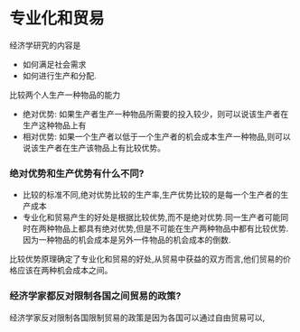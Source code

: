 # 专业化和贸易

经济学研究的内容是

* 如何满足社会需求
* 如何进行生产和分配.

比较两个人生产一种物品的能力

* 绝对优势: 如果生产者生产一种物品所需要的投入较少，则可以说该生产者在生产这种物品上有
* 相对优势: 如果一个生产者以低于一个生产者的机会成本生产一种物品,则可以说该生产者在生产该物品上有比较优势。

### 绝对优势和生产优势有什么不同?

* 比较的标准不同,绝对优势比较的生产率,生产优势比较的是每一个生产者的生产成本
* 专业化和贸易产生的好处是根据比较优势,而不是绝对优势.同一生产者可能同时在两种物品上都具有绝对优势,但是不可能在生产两种物品中都有比较优势.因为一种物品的机会成本是另外一件物品的机会成本的倒数.

比较优势原理确定了专业化和贸易的好处,从贸易中获益的双方而言,他们贸易的价格应该在两种机会成本之间。

### 经济学家都反对限制各国之间贸易的政策?

经济学家反对限制各国限制贸易的政策是因为各国可以通过自由贸易可以,
